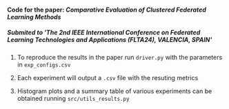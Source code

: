 #### Code for the paper: *Comparative Evaluation of Clustered Federated Learning Methods*

##### Submited to 'The 2nd IEEE International Conference on Federated Learning Technologies and Applications (FLTA24), VALENCIA, SPAIN' 

1. To reproduce the results in the paper run `driver.py` with the parameters in `exp_configs.csv`

2. Each experiment will output a `.csv` file with the resuting metrics

3. Histogram plots and a summary table of various experiments can be obtained running `src/utils_results.py`
  

  
